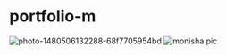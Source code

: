 # portfolio-m
![photo-1480506132288-68f7705954bd](https://github.com/Monisha200222/portfolio-m/assets/94126751/0f5db26d-22bc-44f7-b240-df446fb4129f)
![monisha pic](https://github.com/Monisha200222/portfolio-m/assets/94126751/cf9d56b7-8786-4ab4-9b60-93e4249873e7)
